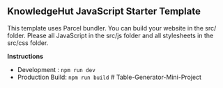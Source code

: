 ## KnowledgeHut JavaScript Starter Template

This template uses Parcel bundler. You can build your website in the src/ folder. Please all JavaScript in the src/js folder and all stylesheets in the src/css folder.

**Instructions**

- Development : `npm run dev`
- Production Build: `npm run build`
#   T a b l e - G e n e r a t o r - M i n i - P r o j e c t  
 